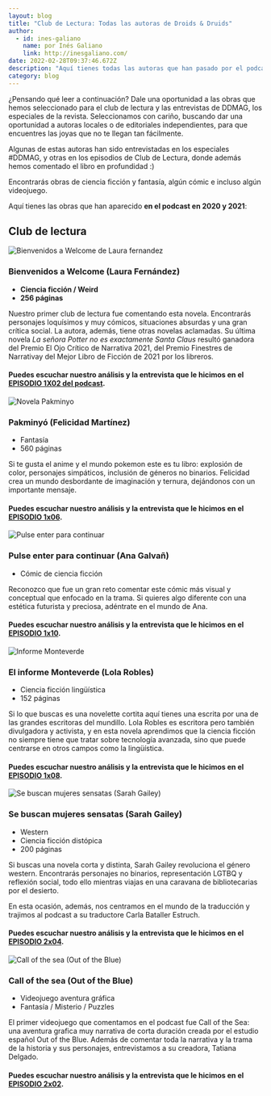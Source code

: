 ```yaml
---
layout: blog
title: "Club de Lectura: Todas las autoras de Droids & Druids"
author:
  - id: ines-galiano
    name: por Inés Galiano
    link: http://inesgaliano.com/
date: 2022-02-28T09:37:46.672Z
description: "Aquí tienes todas las autoras que han pasado por el podcast "
category: blog
---
```

¿Pensando qué leer a continuación? Dale una oportunidad a las obras que hemos seleccionado para el club de lectura y las entrevistas de DDMAG, los especiales de la revista. Seleccionamos con cariño, buscando dar una oportunidad a autoras locales o de editoriales independientes, para que encuentres las joyas que no te llegan tan fácilmente.

Algunas de estas autoras han sido entrevistadas en los especiales #DDMAG, y otras en los episodios de Club de Lectura, donde además hemos comentado el libro en profundidad :) 

Encontrarás obras de ciencia ficción y fantasía, algún cómic e incluso algún videojuego. 

Aquí tienes las obras que han aparecido **en el podcast en 2020 y 2021**:

## Club de lectura

![Bienvenidos a Welcome de Laura fernandez](/public/images/screen-shot-2022-02-28-at-10.55.20-am.png)

### **Bienvenidos a Welcome** (Laura Fernández)

* **Ciencia ficción / Weird**
* **256 páginas**

Nuestro primer club de lectura fue comentando esta novela. Encontrarás personajes loquísimos y muy cómicos, situaciones absurdas y una gran crítica social. La autora, además, tiene otras novelas aclamadas. Su última novela *La señora Potter no es exactamente Santa Claus* resultó ganadora del Premio El Ojo Crítico de Narrativa 2021, del Premio Finestres de Narrativa[](https://es.wikipedia.org/wiki/Laura_Fern%C3%A1ndez_(escritora)#cite_note-3)​ y del Mejor Libro de Ficción de 2021 por los libreros.

#### Puedes escuchar nuestro análisis y la entrevista que le hicimos en el [EPISODIO 1X02 del podcast](https://droidsanddruids.com/podcast/2020/07/25/episodio-2.html).

![Novela Pakminyo](/public/images/p2.png)

### Pakminyó (Felicidad Martínez)

* Fantasía
* 560 páginas

Si te gusta el anime y el mundo pokemon este es tu libro: explosión de color, personajes simpáticos, inclusión de géneros no binarios. Felicidad crea un mundo desbordante de imaginación y ternura, dejándonos con un importante mensaje.

#### Puedes escuchar nuestro análisis y la entrevista que le hicimos en el [EPISODIO 1x06](https://droidsanddruids.com/podcast/2020/12/06/d-d-1x06-club-lectura-pakminy%C3%B3.html).

![Pulse enter para continuar](/public/images/p.png)

### Pulse enter para continuar (Ana Galvañ)

* Cómic de ciencia ficción

Reconozco que fue un gran reto comentar este cómic más visual y conceptual que enfocado en la trama. Si quieres algo diferente con una estética futurista y preciosa, adéntrate en el mundo de Ana.

#### Puedes escuchar nuestro análisis y la entrevista que le hicimos en el [EPISODIO 1x10](https://droidsanddruids.com/podcast/2021/04/11/d-d-1x10-cl-pulse-enter-para-continuar.html).

![Informe Monteverde](/public/images/i.png)

### El informe Monteverde (Lola Robles)

* Ciencia ficción lingüística
* 152 páginas

Si lo que buscas es una novelette cortita aquí tienes una escrita por una de las grandes escritoras del mundillo. Lola Robles es escritora pero también divulgadora y activista, y en esta novela aprendimos que la ciencia ficción no siempre tiene que tratar sobre tecnología avanzada, sino que puede centrarse en otros campos como la lingüística.

#### Puedes escuchar nuestro análisis y la entrevista que le hicimos en el [EPISODIO 1x08](https://droidsanddruids.com/podcast/2021/01/11/d-d-1x08-club-lectura-el-informe-monteverde.html).

![Se buscan mujeres sensatas (Sarah Gailey)](/public/images/s.png)

### Se buscan mujeres sensatas (Sarah Gailey)

* Western
* Ciencia ficción distópica
* 200 páginas

Si buscas una novela corta y distinta, Sarah Gailey revoluciona el género western. Encontrarás personajes no binarios, representación LGTBQ y reflexión social, todo ello mientras viajas en una caravana de bibliotecarias por el desierto. 

En esta ocasión, además, nos centramos en el mundo de la traducción y trajimos al podcast a su traductore Carla Bataller Estruch.

#### Puedes escuchar nuestro análisis y la entrevista que le hicimos en el [EPISODIO 2x04](https://droidsanddruids.com/podcast/2021/11/05/d-d-2x04-cl-se-buscan-mujeres-sensatas.html).

![Call of the sea (Out of the Blue)](/public/images/c.png)

### Call of the sea (Out of the Blue)

* Videojuego aventura gráfica 
* Fantasía / Misterio / Puzzles

El primer videojuego que comentamos en el podcast fue Call of the Sea: una aventura grafica muy narrativa de corta duración creada por el estudio español Out of the Blue. Además de comentar toda la narrativa y la trama de la historia y sus personajes, entrevistamos a su creadora, Tatiana Delgado.

#### Puedes escuchar nuestro análisis y la entrevista que le hicimos en el [EPISODIO 2x02](https://droidsanddruids.com/podcast/2021/11/05/d-d-2x02-cl-call-of-the-sea-videojuego.html).